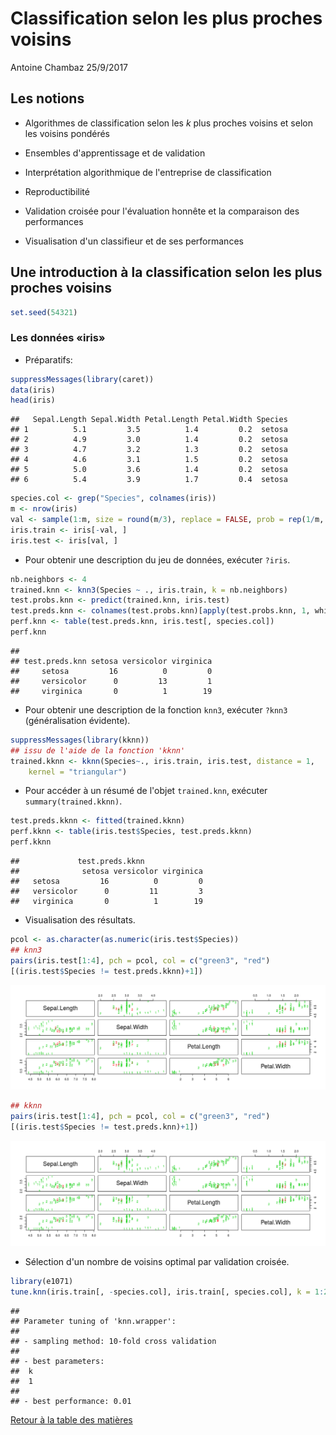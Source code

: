Classification selon les plus proches voisins
================
Antoine Chambaz
25/9/2017

Les notions
-----------

-   Algorithmes de classification selon les *k* plus proches voisins et selon les voisins pondérés

-   Ensembles d'apprentissage et de validation

-   Interprétation algorithmique de l'entreprise de classification

-   Reproductibilité

-   Validation croisée pour l'évaluation honnête et la comparaison des performances

-   Visualisation d'un classifieur et de ses performances

Une introduction à la classification selon les plus proches voisins
-------------------------------------------------------------------

``` r
set.seed(54321)
```

### Les données «iris»

-   Préparatifs:

``` r
suppressMessages(library(caret))
data(iris)
head(iris)
```

    ##   Sepal.Length Sepal.Width Petal.Length Petal.Width Species
    ## 1          5.1         3.5          1.4         0.2  setosa
    ## 2          4.9         3.0          1.4         0.2  setosa
    ## 3          4.7         3.2          1.3         0.2  setosa
    ## 4          4.6         3.1          1.5         0.2  setosa
    ## 5          5.0         3.6          1.4         0.2  setosa
    ## 6          5.4         3.9          1.7         0.4  setosa

``` r
species.col <- grep("Species", colnames(iris))
m <- nrow(iris)
val <- sample(1:m, size = round(m/3), replace = FALSE, prob = rep(1/m, m)) 
iris.train <- iris[-val, ]
iris.test <- iris[val, ]
```

-   Pour obtenir une description du jeu de données, exécuter `?iris`.

``` r
nb.neighbors <- 4
trained.knn <- knn3(Species ~ ., iris.train, k = nb.neighbors)
test.probs.knn <- predict(trained.knn, iris.test)
test.preds.knn <- colnames(test.probs.knn)[apply(test.probs.knn, 1, which.max)]
perf.knn <- table(test.preds.knn, iris.test[, species.col])
perf.knn
```

    ##               
    ## test.preds.knn setosa versicolor virginica
    ##     setosa         16          0         0
    ##     versicolor      0         13         1
    ##     virginica       0          1        19

-   Pour obtenir une description de la fonction `knn3`, exécuter `?knn3` (généralisation évidente).

``` r
suppressMessages(library(kknn))
## issu de l'aide de la fonction 'kknn'
trained.kknn <- kknn(Species~., iris.train, iris.test, distance = 1,
    kernel = "triangular")
```

-   Pour accéder à un résumé de l'objet `trained.knn`, exécuter `summary(trained.kknn)`.

``` r
test.preds.kknn <- fitted(trained.kknn)
perf.kknn <- table(iris.test$Species, test.preds.kknn)
perf.kknn
```

    ##             test.preds.kknn
    ##              setosa versicolor virginica
    ##   setosa         16          0         0
    ##   versicolor      0         11         3
    ##   virginica       0          1        19

-   Visualisation des résultats.

``` r
pcol <- as.character(as.numeric(iris.test$Species))
## knn3
pairs(iris.test[1:4], pch = pcol, col = c("green3", "red")
[(iris.test$Species != test.preds.kknn)+1])
```

![](img/visualisation-1.png)

``` r
## kknn
pairs(iris.test[1:4], pch = pcol, col = c("green3", "red")
[(iris.test$Species != test.preds.knn)+1])
```

![](img/visualisation-2.png)

-   Sélection d'un nombre de voisins optimal par validation croisée.

``` r
library(e1071)
tune.knn(iris.train[, -species.col], iris.train[, species.col], k = 1:20)
```

    ## 
    ## Parameter tuning of 'knn.wrapper':
    ## 
    ## - sampling method: 10-fold cross validation 
    ## 
    ## - best parameters:
    ##  k
    ##  1
    ## 
    ## - best performance: 0.01

[Retour à la table des matières](https://github.com/achambaz/laviemodedemploi.develop#liens)
